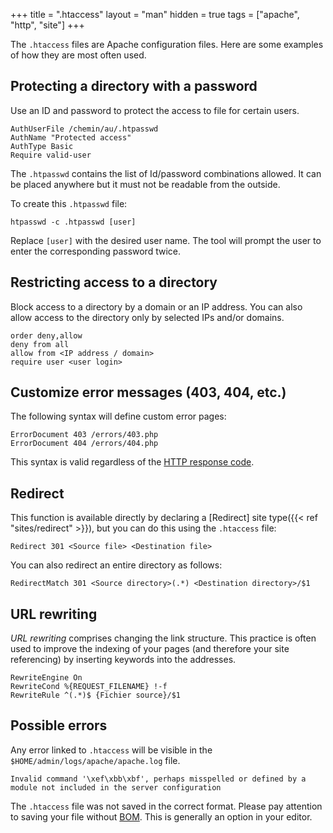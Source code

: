 +++
title = ".htaccess"
layout = "man"
hidden = true
tags = ["apache", "http", "site"]
+++

The `.htaccess` files are Apache configuration files. Here are some examples of how they are most often used.

## Protecting a directory with a password

Use an ID and password to protect the access to file for certain users.

```
AuthUserFile /chemin/au/.htpasswd
AuthName "Protected access"
AuthType Basic
Require valid-user
```

The `.htpasswd` contains the list of Id/password combinations allowed. It can be placed anywhere but it must not be readable from the outside.

To create this `.htpasswd` file:

```
htpasswd -c .htpasswd [user]
```

Replace `[user]` with the desired user name. The tool will prompt the user to enter the corresponding password twice.

## Restricting access to a directory

Block access to a directory by a domain or an IP address. You can also allow access to the directory only by selected IPs and/or domains.

```
order deny,allow 
deny from all 
allow from <IP address / domain>
require user <user login>
```

## Customize error messages (403, 404, etc.)

The following syntax will define custom error pages:

```
ErrorDocument 403 /errors/403.php 
ErrorDocument 404 /errors/404.php
```

This syntax is valid regardless of the [HTTP response code](https://en.wikipedia.org/wiki/List_of_HTTP_status_codes).

## Redirect

This function is available directly by declaring a [Redirect] site type({{< ref "sites/redirect" >}}), but you can do this using the `.htaccess` file:

```
Redirect 301 <Source file> <Destination file>
```

You can also redirect an entire directory as follows:

```
RedirectMatch 301 <Source directory>(.*) <Destination directory>/$1
```

## URL rewriting

*URL rewriting* comprises changing the link structure. This practice is often used to improve the indexing of your pages (and therefore your site referencing) by inserting keywords into the addresses.

```
RewriteEngine On
RewriteCond %{REQUEST_FILENAME} !-f
RewriteRule ^(.*)$ {Fichier source}/$1 
```

## Possible errors

Any error linked to `.htaccess` will be visible in the `$HOME/admin/logs/apache/apache.log` file.

```
Invalid command '\xef\xbb\xbf', perhaps misspelled or defined by a module not included in the server configuration
```

The `.htaccess` file was not saved in the correct format. Please pay attention to saving your file without [BOM](https://en.wikipedia.org/wiki/Byte_order_mark). This is generally an option in your editor.
